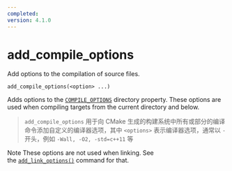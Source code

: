 ```yaml
---
completed: 
version: 4.1.0
---
```

# add_compile_options
Add options to the compilation of source files.

```
add_compile_options(<option> ...)
```

Adds options to the [`COMPILE_OPTIONS`](https://cmake.org/cmake/help/latest/prop_dir/COMPILE_OPTIONS.html#prop_dir:COMPILE_OPTIONS "COMPILE_OPTIONS") directory property. These options are used when compiling targets from the current directory and below.

>  `add_compile_options` 用于向 CMake 生成的构建系统中所有或部分的编译命令添加自定义的编译器选项，其中 `<options>` 表示编译器选项，通常以 `-` 开头，例如 `-Wall, -O2, -std=c++11` 等

Note
These options are not used when linking. See the [`add_link_options()`](https://cmake.org/cmake/help/latest/command/add_link_options.html#command:add_link_options "add_link_options") command for that.